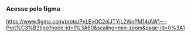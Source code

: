 ### Acesse pelo figma
https://www.figma.com/proto/PvLEyOC2ejJTYjL2WnPM14/AW1---Prot%C3%B3tipo?node-id=1%3A60&scaling=min-zoom&page-id=0%3A1
